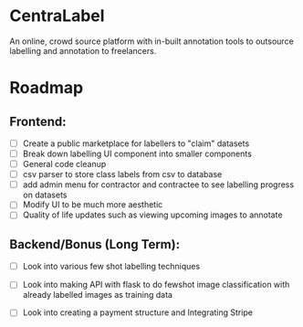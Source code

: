 # CentraLabel
An online, crowd source platform with in-built annotation tools to outsource labelling and annotation to freelancers.

# Roadmap
## Frontend:

 * [ ] Create a public marketplace for labellers to "claim" datasets
 * [ ] Break down labelling UI component into smaller components
 * [ ] General code cleanup
 * [ ] csv parser to store class labels from csv to database
 * [ ] add admin menu for contractor and contractee to see labelling progress on datasets
 * [ ] Modify UI to be much more aesthetic
 * [ ] Quality of life updates such as viewing upcoming images to annotate
 
## Backend/Bonus (Long Term):

 * [ ] Look into various few shot labelling techniques
 * [ ] Look into making API with flask to do fewshot image classification with <br> already labelled images as training data
 * [ ] Look into creating a payment structure and Integrating Stripe

